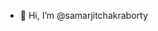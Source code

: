 - 👋 Hi, I’m @samarjitchakraborty

<!---
samarjitchakraborty/samarjitchakraborty is a ✨ special ✨ repository because its `README.md` (this file) appears on your GitHub profile.
You can click the Preview link to take a look at your changes.
--->
